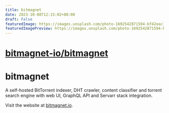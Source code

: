 ```yaml
---
title: bitmagnet
date: 2023-10-08T12:15:02+08:00
draft: False
featuredImage: https://images.unsplash.com/photo-1692542871594-bf42eac1964f?ixid=M3w0NjAwMjJ8MHwxfHJhbmRvbXx8fHx8fHx8fDE2OTY3Mzg0NzF8&ixlib=rb-4.0.3
featuredImagePreview: https://images.unsplash.com/photo-1692542871594-bf42eac1964f?ixid=M3w0NjAwMjJ8MHwxfHJhbmRvbXx8fHx8fHx8fDE2OTY3Mzg0NzF8&ixlib=rb-4.0.3
---
```


# [bitmagnet-io/bitmagnet](https://github.com/bitmagnet-io/bitmagnet)

# bitmagnet

A self-hosted BitTorrent indexer, DHT crawler, content classifier and torrent search engine with web UI, GraphQL API and Servarr stack integration.

Visit the website at [bitmagnet.io](https://bitmagnet.io).
